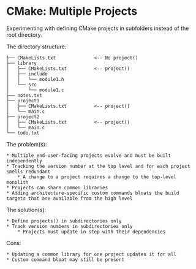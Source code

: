 # CMake: Multiple Projects

Experimenting with defining CMake projects in subfolders instead of the root directory.

The directory structure:
```
├── CMakeLists.txt              <-- No project()
├── library
│   ├── CMakeLists.txt          <-- project()
│   ├── include
│   │   └── module1.h
│   └── src
│       └── module1.c
├── notes.txt
├── project1
│   ├── CMakeLists.txt          <-- project()
│   └── main.c
├── project2
│   ├── CMakeLists.txt          <-- project()
│   └── main.c
└── todo.txt
```

The problem(s):

	* Multiple end-user-facing projects evolve and must be built independently
	* Tracking the version number at the top level and for each project smells redundant
		* A change to a project requires a change to the top-level monolith
	* Projects can share common libraries
	* Adding architecture-specific custom commands bloats the build targets that are available from the high level

The solution(s):

	* Define projects() in subdirectories only
	* Track version numbers in subdirectories only
		* Projects must update in step with their dependencies

Cons:

	* Updating a common library for one project updates it for all
	* Custom command bloat may still be present
